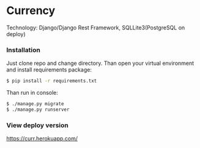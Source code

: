 # Currency

Technology:
Django/Django Rest Framework,
SQLLite3(PostgreSQL on deploy)

### Installation

Just clone repo and change directory. Than open your virtual environment and install requirements package:
```sh
$ pip install -r requirements.txt
```
Than run in console:
```sh
$ ./manage.py migrate
$ ./manage.py runserver 
```

### View deploy version
https://curr.herokuapp.com/
